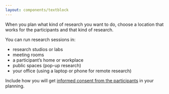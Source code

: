 ```yaml
---
layout: components/textblock
---
```


When you plan what kind of research you want to do, choose a location that works for the participants and that kind of research.

You can run research sessions in:

- research studios or labs
- meeting rooms
- a participant’s home or workplace
- public spaces (pop-up research)
- your office (using a laptop or phone for remote research)

Include how you will get [informed consent from the participants](/user-research/consent-forms/) in your planning.
